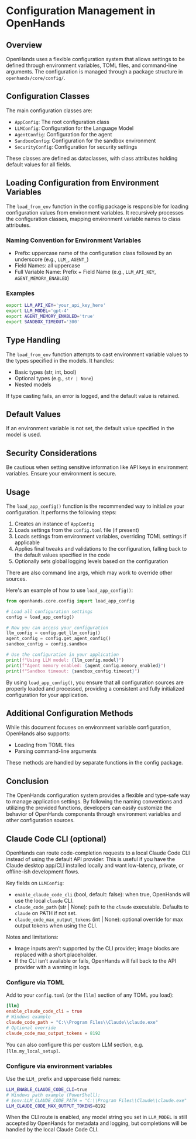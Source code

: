 # Configuration Management in OpenHands

## Overview

OpenHands uses a flexible configuration system that allows settings to be defined through environment variables, TOML files, and command-line arguments. The configuration is managed through a package structure in `openhands/core/config/`.

## Configuration Classes

The main configuration classes are:

- `AppConfig`: The root configuration class
- `LLMConfig`: Configuration for the Language Model
- `AgentConfig`: Configuration for the agent
- `SandboxConfig`: Configuration for the sandbox environment
- `SecurityConfig`: Configuration for security settings

These classes are defined as dataclasses, with class attributes holding default values for all fields.

## Loading Configuration from Environment Variables

The `load_from_env` function in the config package is responsible for loading configuration values from environment variables. It recursively processes the configuration classes, mapping environment variable names to class attributes.

### Naming Convention for Environment Variables

- Prefix: uppercase name of the configuration class followed by an underscore (e.g., `LLM_`, `AGENT_`)
- Field Names: all uppercase
- Full Variable Name: Prefix + Field Name (e.g., `LLM_API_KEY`, `AGENT_MEMORY_ENABLED`)

### Examples

```bash
export LLM_API_KEY='your_api_key_here'
export LLM_MODEL='gpt-4'
export AGENT_MEMORY_ENABLED='true'
export SANDBOX_TIMEOUT='300'
```

## Type Handling

The `load_from_env` function attempts to cast environment variable values to the types specified in the models. It handles:

- Basic types (str, int, bool)
- Optional types (e.g., `str | None`)
- Nested models

If type casting fails, an error is logged, and the default value is retained.

## Default Values

If an environment variable is not set, the default value specified in the model is used.

## Security Considerations

Be cautious when setting sensitive information like API keys in environment variables. Ensure your environment is secure.

## Usage

The `load_app_config()` function is the recommended way to initialize your configuration. It performs the following steps:

1. Creates an instance of `AppConfig`
2. Loads settings from the `config.toml` file (if present)
3. Loads settings from environment variables, overriding TOML settings if applicable
4. Applies final tweaks and validations to the configuration, falling back to the default values specified in the code
5. Optionally sets global logging levels based on the configuration

There are also command line args, which may work to override other sources.

Here's an example of how to use `load_app_config()`:

````python
from openhands.core.config import load_app_config

# Load all configuration settings
config = load_app_config()

# Now you can access your configuration
llm_config = config.get_llm_config()
agent_config = config.get_agent_config()
sandbox_config = config.sandbox

# Use the configuration in your application
print(f"Using LLM model: {llm_config.model}")
print(f"Agent memory enabled: {agent_config.memory_enabled}")
print(f"Sandbox timeout: {sandbox_config.timeout}")
````

By using `load_app_config()`, you ensure that all configuration sources are properly loaded and processed, providing a consistent and fully initialized configuration for your application.

## Additional Configuration Methods

While this document focuses on environment variable configuration, OpenHands also supports:

- Loading from TOML files
- Parsing command-line arguments

These methods are handled by separate functions in the config package.

## Conclusion

The OpenHands configuration system provides a flexible and type-safe way to manage application settings. By following the naming conventions and utilizing the provided functions, developers can easily customize the behavior of OpenHands components through environment variables and other configuration sources.

## Claude Code CLI (optional)

OpenHands can route code-completion requests to a local Claude Code CLI instead of using the default API provider. This is useful if you have the Claude desktop app/CLI installed locally and want low-latency, private, or offline-ish development flows.

Key fields on `LLMConfig`:
- `enable_claude_code_cli` (bool, default: false): when true, OpenHands will use the local `claude` CLI.
- `claude_code_path` (str | None): path to the `claude` executable. Defaults to `claude` on PATH if not set.
- `claude_code_max_output_tokens` (int | None): optional override for max output tokens when using the CLI.

Notes and limitations:
- Image inputs aren’t supported by the CLI provider; image blocks are replaced with a short placeholder.
- If the CLI isn’t available or fails, OpenHands will fall back to the API provider with a warning in logs.

### Configure via TOML

Add to your `config.toml` (or the `[llm]` section of any TOML you load):

```toml
[llm]
enable_claude_code_cli = true
# Windows example
claude_code_path = "C:\\Program Files\\Claude\\claude.exe"
# Optional override
claude_code_max_output_tokens = 8192
```

You can also configure this per custom LLM section, e.g. `[llm.my_local_setup]`.

### Configure via environment variables

Use the `LLM_` prefix and uppercase field names:

```bash
LLM_ENABLE_CLAUDE_CODE_CLI=true
# Windows path example (PowerShell):
# $env:LLM_CLAUDE_CODE_PATH = "C:\\Program Files\\Claude\\claude.exe"
LLM_CLAUDE_CODE_MAX_OUTPUT_TOKENS=8192
```

When the CLI route is enabled, any model string you set in `LLM_MODEL` is still accepted by OpenHands for metadata and logging, but completions will be handled by the local Claude Code CLI.
